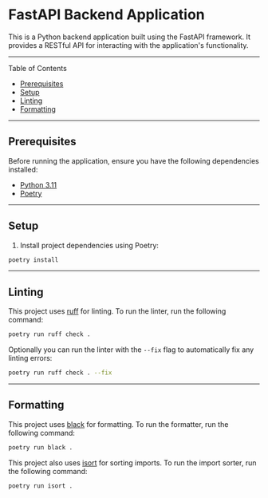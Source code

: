 # FastAPI Backend Application

This is a Python backend application built using the FastAPI framework. It provides a RESTful API for interacting with the application's functionality.

---

Table of Contents

- [Prerequisites](#prerequisites)
- [Setup](#setup)
- [Linting](#linting)
- [Formatting](#formatting)

---

## Prerequisites

Before running the application, ensure you have the following dependencies installed:

- [Python 3.11](https://www.python.org/)
- [Poetry](https://python-poetry.org/)

---

## Setup

1. Install project dependencies using Poetry:

```bash
poetry install
```
   
---

## Linting

This project uses [ruff](https://beta.ruff.rs/docs/) for linting. To run the linter, run the following command:

```bash
poetry run ruff check .
```

Optionally you can run the linter with the `--fix` flag to automatically fix any linting errors:

```bash
poetry run ruff check . --fix
```

---

## Formatting

This project uses [black](https://black.readthedocs.io/en/stable/) for formatting. To run the formatter, run the following command:

```bash
poetry run black .
```

This project also uses [isort](https://pycqa.github.io/isort/) for sorting imports. To run the import sorter, run the following command:

```bash
poetry run isort .
```